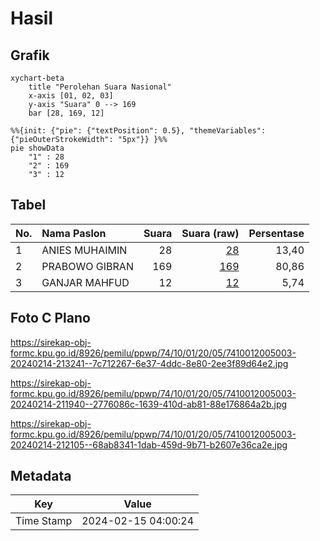 # Hasil

## Grafik

```mermaid
xychart-beta
    title "Perolehan Suara Nasional"
    x-axis [01, 02, 03]
    y-axis "Suara" 0 --> 169
    bar [28, 169, 12]
```

```mermaid
%%{init: {"pie": {"textPosition": 0.5}, "themeVariables": {"pieOuterStrokeWidth": "5px"}} }%%
pie showData
    "1" : 28
    "2" : 169
    "3" : 12
```

## Tabel

| No. | Nama Paslon    | Suara | Suara (raw) | Persentase |
|:--- |:-------------- | -----:| -----------:| ----------:|
| 1   | ANIES MUHAIMIN | 28    | [28][p-1]   | 13,40      |
| 2   | PRABOWO GIBRAN | 169   | [169][p-2]  | 80,86      |
| 3   | GANJAR MAHFUD  | 12    | [12][p-3]   | 5,74       |


[p-1]: https://github.com/gigit-pemilu/pemilu-2024/blob/main/pilpres/hitung-suara/sub/74-sulawesi-tenggara/sub/10-buton-utara/sub/01-kulisusu/sub/2005-kalibu/sub/003-tps/sub/paslon-1.txt
[p-2]: https://github.com/gigit-pemilu/pemilu-2024/blob/main/pilpres/hitung-suara/sub/74-sulawesi-tenggara/sub/10-buton-utara/sub/01-kulisusu/sub/2005-kalibu/sub/003-tps/sub/paslon-2.txt
[p-3]: https://github.com/gigit-pemilu/pemilu-2024/blob/main/pilpres/hitung-suara/sub/74-sulawesi-tenggara/sub/10-buton-utara/sub/01-kulisusu/sub/2005-kalibu/sub/003-tps/sub/paslon-3.txt

## Foto C Plano

https://sirekap-obj-formc.kpu.go.id/8926/pemilu/ppwp/74/10/01/20/05/7410012005003-20240214-213241--7c712267-6e37-4ddc-8e80-2ee3f89d64e2.jpg

https://sirekap-obj-formc.kpu.go.id/8926/pemilu/ppwp/74/10/01/20/05/7410012005003-20240214-211940--2776086c-1639-410d-ab81-88e176864a2b.jpg

https://sirekap-obj-formc.kpu.go.id/8926/pemilu/ppwp/74/10/01/20/05/7410012005003-20240214-212105--68ab8341-1dab-459d-9b71-b2607e36ca2e.jpg


## Metadata

| Key        | Value               |
| ---------- | ------------------- |
| Time Stamp | 2024-02-15 04:00:24 |



